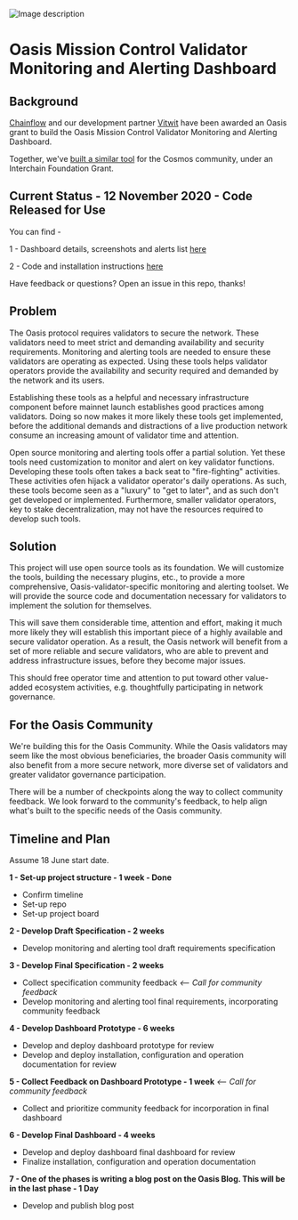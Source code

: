![Image description](https://github.com/chris-remus/cosmos-validator-mission-control/blob/master/Untitled%20design.jpg)

# Oasis Mission Control Validator Monitoring and Alerting Dashboard 

## Background

[Chainflow](https://chainflow.io/staking) and our development partner [Vitwit](https://vitwit.com) have been awarded an Oasis grant to build the Oasis Mission Control Validator Monitoring and Alerting Dashboard. 

Together, we've [built a similar tool](https://chainflow.io/cosmos-validator-mission-control/) for the Cosmos community, under an Interchain Foundation Grant.

## Current Status - 12 November 2020 - Code Released for Use

You can find -

1 - Dashboard details, screenshots and alerts list [here](https://github.com/Chainflow/oasis-mission-control/issues/3)

2 - Code and installation instructions [here](./INSTRUCTIONS.md)

Have feedback or questions? Open an issue in this repo, thanks!

## Problem

The Oasis protocol requires validators to secure the network. These validators need to meet strict and demanding availability and security requirements. Monitoring and alerting tools are needed to ensure these validators are operating as expected. Using these tools helps validator operators provide the availability and security required and demanded by the network and its users.
 
Establishing these tools as a helpful and necessary infrastructure component before mainnet launch establishes good practices among validators. Doing so now makes it more likely these tools get implemented, before the additional demands and distractions of a live production network consume an increasing amount of validator time and attention.
 
Open source monitoring and alerting tools offer a partial solution. Yet these tools need customization to monitor and alert on key validator functions. Developing these tools often takes a back seat to "fire-fighting" activities. These activities ofen hijack a validator operator's daily operations. As such, these tools become seen as a "luxury" to "get to later", and as such don't get developed or implemented. Furthermore, smaller validator operators, key to stake decentralization, may not have the resources required to develop such tools.

## Solution

This project will use open source tools as its foundation. We will customize the tools, building the necessary plugins, etc., to provide a more comprehensive, Oasis-validator-specific monitoring and alerting toolset. We will provide the source code and documentation necessary for validators to implement the solution for themselves.
 
This will save them considerable time, attention and effort, making it much more likely they will establish this important piece of a highly available and secure validator operation. As a result, the Oasis network will benefit from a set of more reliable and secure validators, who are able to prevent and address infrastructure issues, before they become major issues.
 
This should free operator time and attention to put toward other value-added ecosystem activities, e.g. thoughtfully participating in network governance.

## For the Oasis Community

We're building this for the Oasis Community. While the Oasis validators may seem like the most obvious beneficiaries, the broader Oasis community will also benefit from a more secure network, more diverse set of validators and greater validator governance participation.

There will be a number of checkpoints along the way to collect community feedback. We look forward to the community's feedback, to help align what's built to the specific needs of the Oasis community.

## Timeline and Plan

Assume 18 June start date.

**1 - Set-up project structure - 1 week - Done**

- Confirm timeline
- Set-up repo
- Set-up project board

**2 - Develop Draft Specification - 2 weeks**

- Develop monitoring and alerting tool draft requirements specification

**3 - Develop Final Specification - 2 weeks**

- Collect specification community feedback *<-- Call for community feedback*
- Develop monitoring and alerting tool final requirements, incorporating community feedback

**4 - Develop Dashboard Prototype - 6 weeks**

- Develop and deploy dashboard prototype for review
- Develop and deploy installation, configuration and operation documentation for review

**5 - Collect Feedback on Dashboard Prototype - 1 week** *<-- Call for community feedback*

- Collect and prioritize community feedback for incorporation in final dashboard

**6 - Develop Final Dashboard - 4 weeks**

- Develop and deploy dashboard final dashboard for review
- Finalize installation, configuration and operation documentation

**7 - One of the phases is writing a blog post on the Oasis Blog. This will be in the last phase - 1 Day**

- Develop and publish blog post

